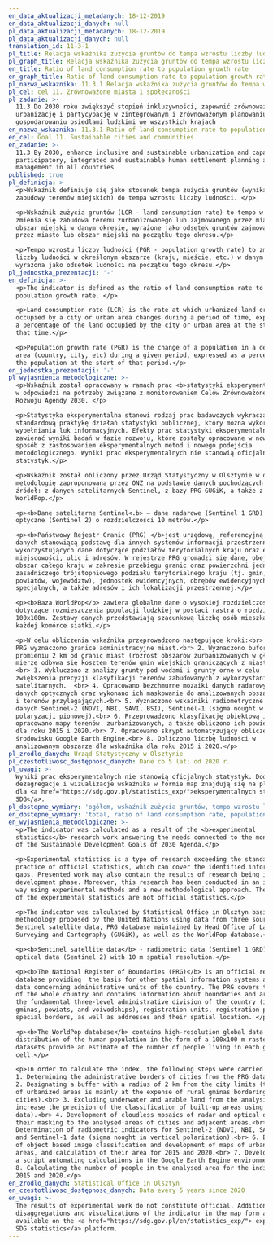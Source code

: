 ```yaml
---
en_data_aktualizacji_metadanych: 18-12-2019
en_data_aktualizacji_danych: null
pl_data_aktualizacji_metadanych: 18-12-2019
pl_data_aktualizacji_danych: null
translation_id: 11-3-1
pl_title: Relacja wskaźnika zużycia gruntów do tempa wzrostu liczby ludności
pl_graph_title: Relacja wskaźnika zużycia gruntów do tempa wzrostu liczby ludności
en_title: Ratio of land consumption rate to population growth rate
en_graph_title: Ratio of land consumption rate to population growth rate
pl_nazwa_wskaznika: 11.3.1 Relacja wskaźnika zużycia gruntów do tempa wzrostu liczby ludności
pl_cel: cel 11. Zrównoważone miasta i społeczności
pl_zadanie: >-
  11.3 Do 2030 roku zwiększyć stopień inkluzywności, zapewnić zrównoważoną
  urbanizację i partycypację w zintegrowanym i zrównoważonym planowaniu i
  gospodarowaniu osiedlami ludzkimi we wszystkich krajach
en_nazwa_wskaznika: 11.3.1 Ratio of land consumption rate to population growth rate
en_cel: Goal 11. Sustainable cities and communities
en_zadanie: >-
  11.3 By 2030, enhance inclusive and sustainable urbanization and capacity for
  participatory, integrated and sustainable human settlement planning and
  management in all countries
published: true
pl_definicja: >-
  <p>Wskaźnik definiuje się jako stosunek tempa zużycia gruntów (wynikającego z
  zabudowy terenów miejskich) do tempa wzrostu liczby ludności. </p>

  <p>Wskaźnik zużycia gruntów (LCR - land consumption rate) to tempo w jakim
  zmienia się zabudowa terenu zurbanizowanego lub zajmowanego przez miasto lub
  obszar miejski w danym okresie, wyrażone jako odsetek gruntów zajmowanych
  przez miasto lub obszar miejski na początku tego okresu.</p>

  <p>Tempo wzrostu liczby ludności (PGR - population growth rate) to zmiana
  liczby ludności w określonym obszarze (kraju, mieście, etc.) w danym okresie,
  wyrażona jako odsetek ludności na początku tego okresu.</p>
pl_jednostka_prezentacji: '-'
en_definicja: >-
  <p>The indicator is defined as the ratio of land consumption rate to
  population growth rate. </p>

  <p>Land consumption rate (LCR) is the rate at which urbanized land or land
  occupied by a city or urban area changes during a period of time, expressed as
  a percentage of the land occupied by the city or urban area at the start of
  that time.</p>

  <p>Population growth rate (PGR) is the change of a population in a defined
  area (country, city, etc) during a given period, expressed as a percentage of
  the population at the start of that period.</p>
en_jednostka_prezentacji: '-'
pl_wyjasnienia_metodologiczne: >-
  <p>Wskaźnik został opracowany w ramach prac <b>statystyki eksperymentalnej</b>
  w odpowiedzi na potrzeby związane z monitorowaniem Celów Zrównoważonego
  Rozwoju Agendy 2030. </p>

  <p>Statystyka eksperymentalna stanowi rodzaj prac badawczych wykraczający poza
  standardową praktykę działań statystyki publicznej, który można wykorzystać do
  wypełniania luk informacyjnych. Efekty prac statystyki eksperymentalnej mogą
  zawierać wyniki badań w fazie rozwoju, które zostały opracowane w nowatorski
  sposób z zastosowaniem eksperymentalnych metod i nowego podejścia
  metodologicznego. Wyniki prac eksperymentalnych nie stanowią oficjalnych
  statystyk.</p>

  <p>Wskaźnik został obliczony przez Urząd Statystyczny w Olsztynie w oparciu o
  metodologię zaproponowaną przez ONZ na podstawie danych pochodzących z trzech
  źródeł: z danych satelitarnych Sentinel, z bazy PRG GUGiK, a także z bazy
  WorldPop.</p>

  <p><b>Dane satelitarne Sentinel<.b> – dane radarowe (Sentinel 1 GRD) i
  optyczne (Sentinel 2) o rozdzielczości 10 metrów.</p>

  <p><b>Państwowy Rejestr Granic (PRG) </b>jest urzędową, referencyjną bazą
  danych stanowiącą podstawę dla innych systemów informacji przestrzennej,
  wykorzystujących dane dotyczące podziałów terytorialnych kraju oraz ewidencji
  miejscowości, ulic i adresów. W rejestrze PRG gromadzi się dane, obejmujące
  obszar całego kraju w zakresie przebiegu granic oraz powierzchni jednostek
  zasadniczego trójstopniowego podziału terytorialnego kraju (tj. gmin,
  powiatów, województw), jednostek ewidencyjnych, obrębów ewidencyjnych, granic
  specjalnych, a także adresów i ich lokalizacji przestrzennej.</p>

  <p><b>Baza WorldPop</b> zawiera globalne dane o wysokiej rozdzielczości
  dotyczące rozmieszczenia populacji ludzkiej w postaci rastra o rozdzielczości
  100x100m. Zestawy danych przedstawiają szacunkową liczbę osób mieszkających w
  każdej komórce siatki.</p>

  <p>W celu obliczenia wskaźnika przeprowadzono następujące kroki:<br> 1. Z bazy
  PRG wyznaczono granice administracyjne miast.<br> 2. Wyznaczono bufor o
  promieniu 2 km od granic miast (rozrost obszarów zurbanizowanych w głównej
  mierze odbywa się kosztem terenów gmin wiejskich graniczących z miastami).
  <br> 3. Wykluczono z analizy grunty pod wodami i grunty orne w celu
  zwiększenia precyzji klasyfikacji terenów zabudowanych z wykorzystaniem danych
  satelitarnych.  <br> 4. Opracowano bezchmurne mozaiki danych radarowych i
  danych optycznych oraz wykonano ich maskowanie do analizowanych obszarów miast
  i terenów przylegających.<br> 5. Wyznaczono wskaźniki radiometryczne dla
  danych Sentinel-2 (NDVI, NBI, SAVI, BSI), Sentinel-1 (sigma nought w
  polaryzacji pionowej).<br> 6. Przeprowadzono klasyfikację obiektową i
  opracowano mapy terenów  zurbanizowanych, a także obliczono ich powierzchnię
  dla roku 2015 i 2020.<br> 7. Opracowano skrypt automatyzujący obliczenia w
  środowisku Google Earth Engine.<br> 8. Obliczono liczbę ludności w
  analizowanym obszarze dla wskaźnika dla roku 2015 i 2020.</p>
pl_zrodlo_danych: Urząd Statystyczny w Olsztynie
pl_czestotliwosc_dostępnosc_danych: Dane co 5 lat; od 2020 r.
pl_uwagi: >-
  Wyniki prac eksperymentalnych nie stanowią oficjalnych statystyk. Dodatkowe
  dezagregacje i wizualizacje wskaźnika w formie map znajdują się na platformie
  dla <a href="https://sdg.gov.pl/statistics_exp/">eksperymentalnych statystyk
  SDG</a>.
pl_dostepne_wymiary: 'ogółem, wskaźnik zużycia gruntów, tempo wzrostu liczby ludności'
en_dostepne_wymiary: 'total, ratio of land consumption rate, population growth rate'
en_wyjasnienia_metodologiczne: >-
  <p>The indicator was calculated as a result of the <b>experimental
  statistics</b> research work answering the needs connected to the monitoring
  of the Sustainable Development Goals of 2030 Agenda.</p>

  <p>Experimental statistics is a type of research exceeding the standard
  practice of official statistics, which can cover the identified information
  gaps. Presented work may also contain the results of research being in the
  development phase. Moreover, this research has been conducted in an innovative
  way using experimental methods and a new methodological approach. The results
  of the experimental statistics are not official statistics.</p>

  <p>The indicator was calculated by Statistical Office in Olsztyn basing on the
  methodology proposed by the United Nations using data from three sources:
  Sentinel satellite data, PRG database maintained by Head Office of Land
  Surveying and Cartography (GUGiK), as well as the WorldPop database.</p>

  <p><b>Sentinel satellite data</b> - radiometric data (Sentinel 1 GRD) and
  optical data (Sentinel 2) with 10 m spatial resolution.</p>

  <p><b>The National Register of Boundaries (PRG)</b> is an official reference
  database providing  the basis for other spatial information systems and using
  data concerning administrative units of the country. The PRG covers the area
  of the whole country and contains information about boundaries and areas of
  the fundamental three-level administrative division of the country (i.e.
  gminas, powiats, and voivodships), registration units, registration precincts,
  special borders, as well as addresses and their spatial location. </p>

  <p><b>The WorldPop database</b> contains high-resolution global data on the
  distribution of the human population in the form of a 100x100 m raster. The
  datasets provide an estimate of the number of people living in each grid
  cell.</p>

  <p>In order to calculate the index, the following steps were carried out:<br>
  1. Determining the administrative borders of cities from the PRG database.<br>
  2. Designating a buffer with a radius of 2 km from the city limits (the growth
  of urbanized areas is mainly at the expense of rural gminas bordering
  cities).<br> 3. Excluding underwater and arable land from the analysis (to
  increase the precision of the classification of built-up areas using satellite
  data).<br> 4. Development of cloudless mosaics of radar and optical data and
  their masking to the analysed areas of cities and adjacent areas.<br> 5.
  Determination of radiometric indicators for Sentinel-2 (NDVI, NBI, SAVI, BSI)
  and Sentinel-1 data (sigma nought in vertical polarization).<br> 6. Execution
  of object based image classification and development of maps of urbanized
  areas, and calculation of their area for 2015 and 2020.<br> 7. Development of
  a script automating calculations in the Google Earth Engine environment.<br>
  8. Calculating the number of people in the analysed area for the indicator for
  2015 and 2020.</p>
en_zrodlo_danych: Statistical Office in Olsztyn
en_czestotliwosc_dostępnosc_danych: Data every 5 years since 2020
en_uwagi: >-
  The results of experimental work do not constitute official. Additional
  disaggregations and visualizations of the indicator in the map form are
  available on the <a href="https://sdg.gov.pl/en/statistics_exp/"> experimental
  SDG statistics</a> platform.
---
```

